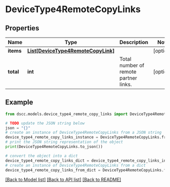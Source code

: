 # DeviceType4RemoteCopyLinks


## Properties

Name | Type | Description | Notes
------------ | ------------- | ------------- | -------------
**items** | [**List[DeviceType4RemoteCopyLink]**](DeviceType4RemoteCopyLink.md) |  | [optional] 
**total** | **int** | Total number of remote partner links. | [optional] 

## Example

```python
from dscc.models.device_type4_remote_copy_links import DeviceType4RemoteCopyLinks

# TODO update the JSON string below
json = "{}"
# create an instance of DeviceType4RemoteCopyLinks from a JSON string
device_type4_remote_copy_links_instance = DeviceType4RemoteCopyLinks.from_json(json)
# print the JSON string representation of the object
print(DeviceType4RemoteCopyLinks.to_json())

# convert the object into a dict
device_type4_remote_copy_links_dict = device_type4_remote_copy_links_instance.to_dict()
# create an instance of DeviceType4RemoteCopyLinks from a dict
device_type4_remote_copy_links_from_dict = DeviceType4RemoteCopyLinks.from_dict(device_type4_remote_copy_links_dict)
```
[[Back to Model list]](../README.md#documentation-for-models) [[Back to API list]](../README.md#documentation-for-api-endpoints) [[Back to README]](../README.md)


